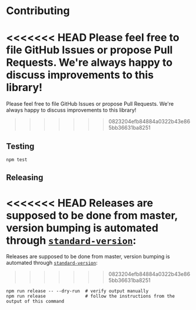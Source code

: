 # Contributing

<<<<<<< HEAD
Please feel free to file GitHub Issues or propose Pull Requests. We're always happy to discuss
improvements to this library!
=======
Please feel free to file GitHub Issues or propose Pull Requests. We're always happy to discuss improvements to this library!
>>>>>>> 0823204efb84884a0322b43e865bb36631ba8251

## Testing

```shell
npm test
```

## Releasing

<<<<<<< HEAD
Releases are supposed to be done from master, version bumping is automated through
[`standard-version`](https://github.com/conventional-changelog/standard-version):
=======
Releases are supposed to be done from master, version bumping is automated through [`standard-version`](https://github.com/conventional-changelog/standard-version):
>>>>>>> 0823204efb84884a0322b43e865bb36631ba8251

```shell
npm run release -- --dry-run  # verify output manually
npm run release               # follow the instructions from the output of this command
```
